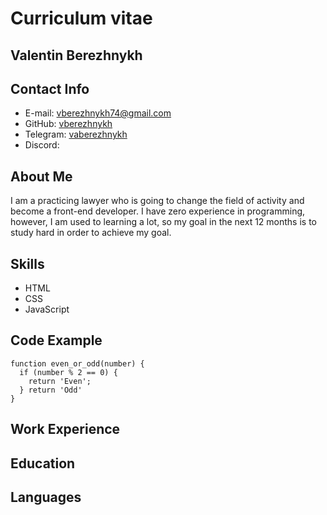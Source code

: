 # Curriculum vitae
## Valentin Berezhnykh
## Contact Info
* E-mail: vberezhnykh74@gmail.com
* GitHub: [vberezhnykh](https://github.com/vberezhnykh)
* Telegram: [vaberezhnykh](https://t.me/vaberezhnykh)
* Discord: 
## About Me
I am a practicing lawyer who is going to change the field of activity and become a front-end developer. I have zero experience in programming, however, I am used to learning a lot, so my goal in the next 12 months is to study hard in order to achieve my goal.
## Skills
* HTML
* CSS
* JavaScript
## Code Example
```
function even_or_odd(number) {
  if (number % 2 == 0) {
    return 'Even';
  } return 'Odd'
}
```
## Work Experience
## Education
## Languages